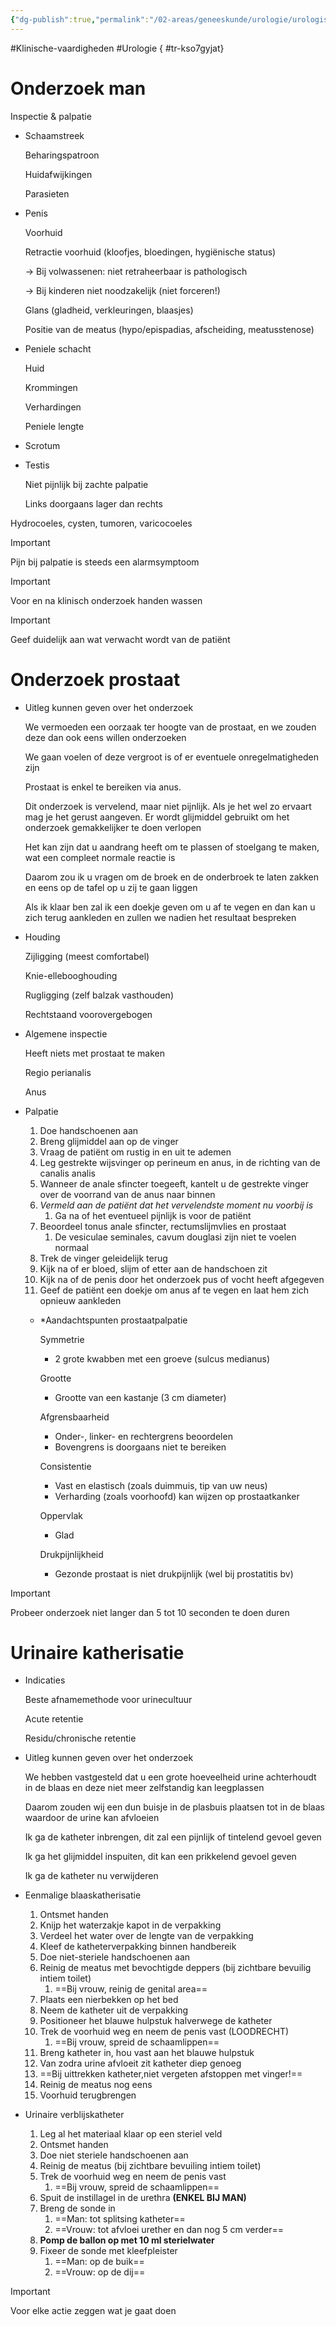 ```yaml
---
{"dg-publish":true,"permalink":"/02-areas/geneeskunde/urologie/urologisch-onderzoek/","noteIcon":"","created":"2024-11-24T10:56:25.312+01:00","updated":"2024-12-31T16:51:48.817+01:00"}
---
```


#Klinische-vaardigheden #Urologie
{ #tr-kso7gyjat}


# Onderzoek man

Inspectie & palpatie

- Schaamstreek
    
    Beharingspatroon
    
    Huidafwijkingen
    
    Parasieten

- Penis
    
    Voorhuid
    
    Retractie voorhuid (kloofjes, bloedingen, hygiënische status)
    
    → Bij volwassenen: niet retraheerbaar is pathologisch
    
    → Bij kinderen niet noodzakelijk (niet forceren!)
    
    Glans (gladheid, verkleuringen, blaasjes)
    
    Positie van de meatus (hypo/epispadias, afscheiding, meatusstenose)

- Peniele schacht
    
    Huid
    
    Krommingen
    
    Verhardingen
    
    Peniele lengte

- Scrotum
- Testis
    
    Niet pijnlijk bij zachte palpatie
    
    Links doorgaans lager dan rechts


Hydrocoeles, cysten, tumoren, varicocoeles

> [!important]  
> Pijn bij palpatie is steeds een alarmsymptoom  
  
> [!important]  
> Voor en na klinisch onderzoek handen wassen  
  
> [!important]  
> Geef duidelijk aan wat verwacht wordt van de patiënt  

# Onderzoek prostaat

- Uitleg kunnen geven over het onderzoek
    
    We vermoeden een oorzaak ter hoogte van de prostaat, en we zouden deze dan ook eens willen onderzoeken
    
    We gaan voelen of deze vergroot is of er eventuele onregelmatigheden zijn
    
    Prostaat is enkel te bereiken via anus.
    
    Dit onderzoek is vervelend, maar niet pijnlijk. Als je het wel zo ervaart mag je het gerust aangeven. Er wordt glijmiddel gebruikt om het onderzoek gemakkelijker te doen verlopen
    
    Het kan zijn dat u aandrang heeft om te plassen of stoelgang te maken, wat een compleet normale reactie is
    
    Daarom zou ik u vragen om de broek en de onderbroek te laten zakken en eens op de tafel op u zij te gaan liggen
    
    Als ik klaar ben zal ik een doekje geven om u af te vegen en dan kan u zich terug aankleden en zullen we nadien het resultaat bespreken

- Houding
    
    Zijligging (meest comfortabel)
    
    Knie-ellebooghouding
    
    Rugligging (zelf balzak vasthouden)
    
    Rechtstaand voorovergebogen

- Algemene inspectie
    
    Heeft niets met prostaat te maken
    
    Regio perianalis
    
    Anus

- Palpatie
    
    1. Doe handschoenen aan
    2. Breng glijmiddel aan op de vinger
    3. Vraag de patiënt om rustig in en uit te ademen
    4. Leg gestrekte wijsvinger op perineum en anus, in de richting van de canalis analis
    5. Wanneer de anale sfincter toegeeft, kantelt u de gestrekte vinger over de voorrand van de anus naar binnen
    6. _Vermeld aan de patiënt dat het vervelendste moment nu voorbij is_
        1. Ga na of het eventueel pijnlijk is voor de patiënt
    7. Beoordeel tonus anale sfincter, rectumslijmvlies en prostaat
        1. De vesiculae seminales, cavum douglasi zijn niet te voelen normaal
    8. Trek de vinger geleidelijk terug
    9. Kijk na of er bloed, slijm of etter aan de handschoen zit
    10. Kijk na of de penis door het onderzoek pus of vocht heeft afgegeven
    11. Geef de patiënt een doekje om anus af te vegen en laat hem zich opnieuw aankleden

    - *Aandachtspunten prostaatpalpatie
        
        Symmetrie
        - 2 grote kwabben met een groeve (sulcus medianus)
        
        Grootte
        - Grootte van een kastanje (3 cm diameter)
        
        Afgrensbaarheid
        - Onder-, linker- en rechtergrens beoordelen
        - Bovengrens is doorgaans niet te bereiken
        
        Consistentie
        - Vast en elastisch (zoals duimmuis, tip van uw neus)
        - Verharding (zoals voorhoofd) kan wijzen op prostaatkanker
        
        Oppervlak
        - Glad
        
        Drukpijnlijkheid
        - Gezonde prostaat is niet drukpijnlijk (wel bij prostatitis bv)

> [!important]  
> Probeer onderzoek niet langer dan 5 tot 10 seconden te doen duren  

# Urinaire katherisatie

- Indicaties
    
    Beste afnamemethode voor urinecultuur
    
    Acute retentie
    
    Residu/chronische retentie

- Uitleg kunnen geven over het onderzoek
    
    We hebben vastgesteld dat u een grote hoeveelheid urine achterhoudt in de blaas en deze niet meer zelfstandig kan leegplassen
    
    Daarom zouden wij een dun buisje in de plasbuis plaatsen tot in de blaas waardoor de urine kan afvloeien
    
    Ik ga de katheter inbrengen, dit zal een pijnlijk of tintelend gevoel geven
    
    Ik ga het glijmiddel inspuiten, dit kan een prikkelend gevoel geven
    
    Ik ga de katheter nu verwijderen

- Eenmalige blaaskatherisatie
    1. Ontsmet handen
    2. Knijp het waterzakje kapot in de verpakking
    3. Verdeel het water over de lengte van de verpakking
    4. Kleef de katheterverpakking binnen handbereik
    5. Doe niet-steriele handschoenen aan
    6. Reinig de meatus met bevochtigde deppers (bij zichtbare bevuilig intiem toilet)
        1. ==Bij vrouw, reinig de genital area==
    7. Plaats een nierbekken op het bed
    8. Neem de katheter uit de verpakking
    9. Positioneer het blauwe hulpstuk halverwege de katheter
    10. Trek de voorhuid weg en neem de penis vast (LOODRECHT)
        1. ==Bij vrouw, spreid de schaamlippen==
    11. Breng katheter in, hou vast aan het blauwe hulpstuk
    12. Van zodra urine afvloeit zit katheter diep genoeg
    13. ==Bij uittrekken katheter,niet vergeten afstoppen met vinger!==
    14. Reinig de meatus nog eens
    15. Voorhuid terugbrengen

- Urinaire verblijskatheter
    1. Leg al het materiaal klaar op een steriel veld
    2. Ontsmet handen
    3. Doe niet steriele handschoenen aan
    4. Reinig de meatus (bij zichtbare bevuiling intiem toilet)
    5. Trek de voorhuid weg en neem de penis vast
        1. ==Bij vrouw, spreid de schaamlippen==
    6. Spuit de instillagel in de urethra **(ENKEL BIJ MAN)**
    7. Breng de sonde in
        1. ==Man: tot splitsing katheter==
        2. ==Vrouw: tot afvloei urether en dan nog 5 cm verder==
    8. **Pomp de ballon op met 10 ml sterielwater**
    9. Fixeer de sonde met kleefpleister
        1. ==Man: op de buik==
        2. ==Vrouw: op de dij==    


> [!important]  
> Voor elke actie zeggen wat je gaat doen
